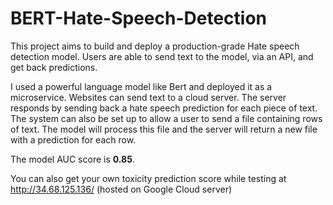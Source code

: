 # BERT-Hate-Speech-Detection

This project aims to build and deploy a production-grade Hate speech detection model. Users are able to send text to the model, via an API, and get back predictions.

I used a powerful language model like Bert and deployed it as a microservice. Websites can send text to a cloud server. The server responds by sending back a hate speech prediction for each piece of text. The system can also be set up to allow a user to send a file containing rows of text. The model will process this file and the server will return a new file with a prediction for each row.

The model AUC score is **0.85**.

You can also get your own toxicity prediction score while testing at http://34.68.125.136/ (hosted on Google Cloud server)
